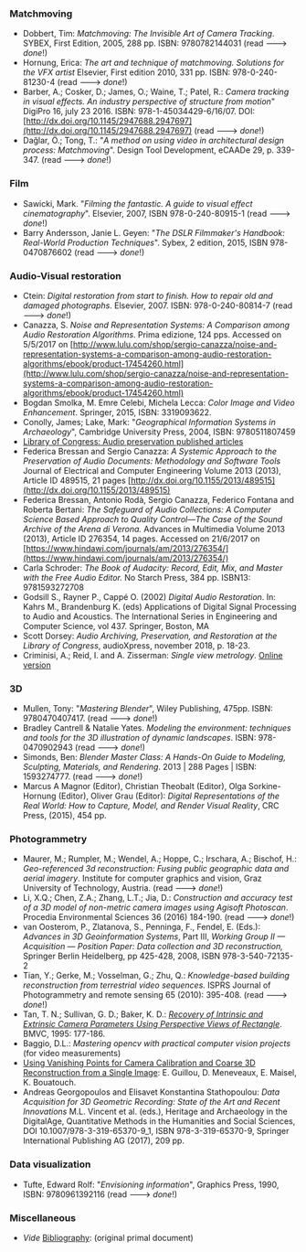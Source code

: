 ### Matchmoving
* Dobbert, Tim: *Matchmoving: The Invisible Art of Camera Tracking*. SYBEX, First Edition, 2005, 288 pp. ISBN: 9780782144031 (read ---> *done*!)
* Hornung, Erica: *The art and technique of matchmoving. Solutions for the VFX artist* Elsevier, First edition 2010, 331 pp. ISBN: 978-0-240-81230-4 (read ---> *done*!)
* Barber, A.; Cosker, D.; James, O.; Waine, T.; Patel, R.: *Camera tracking in visual effects. An industry perspective of structure from motion*" DigiPro 16, july 23 2016. ISBN: 978-1-45034429-6/16/07. DOI: [http://dx.doi.org/10.1145/2947688.2947697](http://dx.doi.org/10.1145/2947688.2947697) (read ---> *done*!)
* Dağlar, Ö.; Tong, T.: "*A method on using video in architectural design process: Matchmoving*". Design Tool Development, eCAADe 29, p. 339-347.  (read ---> *done*!)

### Film 
* Sawicki, Mark. "*Filming the fantastic. A guide to visual effect cinematography*". Elsevier, 2007, ISBN 978-0-240-80915-1 (read ---> *done*!)
* Barry Andersson, Janie L. Geyen: "*The DSLR Filmmaker's Handbook: Real-World Production Techniques*". Sybex, 2 edition, 2015, ISBN 978-0470876602 (read ---> *done*!)

### Audio-Visual restoration
* Ctein: *Digital restoration from start to finish. How to repair old and damaged photographs*. Elsevier, 2007. ISBN: 978-0-240-80814-7 (read ---> *done*!)
* Canazza, S. _Noise and Representation Systems: A Comparison among Audio Restoration Algorithms_. Prima edizione, 124 pps. Accessed on 5/5/2017 on [http://www.lulu.com/shop/sergio-canazza/noise-and-representation-systems-a-comparison-among-audio-restoration-algorithms/ebook/product-17454260.html](http://www.lulu.com/shop/sergio-canazza/noise-and-representation-systems-a-comparison-among-audio-restoration-algorithms/ebook/product-17454260.html)
* Bogdan Smolka, M. Emre Celebi, Michela Lecca: _Color Image and Video Enhancement_. Springer, 2015, ISBN: 3319093622.
* Conolly, James; Lake, Mark: "*Geographical Information Systems in Archaeology*", Cambridge University Press, 2004, ISBN: 9780511807459
* [Library of Congress: Audio preservation published articles](https://www.loc.gov/programs/national-recording-preservation-board/resources/audio-preservation-bibliography/)
* Federica Bressan and Sergio Canazza: *A Systemic Approach to the Preservation of Audio Documents: Methodology and Software Tools* Journal of Electrical and Computer Engineering  Volume 2013 (2013), Article ID 489515, 21 pages [http://dx.doi.org/10.1155/2013/489515](http://dx.doi.org/10.1155/2013/489515)
* Federica Bressan, Antonio Rodà, Sergio Canazza, Federico Fontana and Roberta Bertani: *The Safeguard of Audio Collections: A Computer Science Based Approach to Quality Control—The Case of the Sound Archive of the Arena di Verona.* Advances in Multimedia Volume 2013 (2013), Article ID 276354, 14 pages. Accessed on 21/6/2017 on [https://www.hindawi.com/journals/am/2013/276354/](https://www.hindawi.com/journals/am/2013/276354/)
* Carla Schroder: *The Book of Audacity: Record, Edit, Mix, and Master with the Free Audio Editor.* No Starch Press, 384 pp. ISBN13: 9781593272708
* Godsill S., Rayner P., Cappé O. (2002) *Digital Audio Restoration*. In: Kahrs M., Brandenburg K. (eds) Applications of Digital Signal Processing to Audio and Acoustics. The International Series in Engineering and Computer Science, vol 437. Springer, Boston, MA
* Scott Dorsey: *Audio Archiving, Preservation, and Restoration at the Library of Congress*, audioXpress, november 2018, p. 18-23.
* Criminisi, A.; Reid, I. and A. Zisserman: *Single view metrology*. [Online version](https://github.com/jguoaj/single-view-modeling/blob/master/Criminisi99.pdf)

### 3D
* Mullen, Tony: "*Mastering Blender*", Wiley Publishing, 475pp. ISBN: 9780470407417. (read ---> *done*!)
* Bradley Cantrell & Natalie Yates. *Modeling the environment: techniques and tools for the 3D illustration of dynamic landscapes*. ISBN: 978-0470902943 (read ---> *done*!)
* Simonds, Ben: *Blender Master Class: A Hands-On Guide to Modeling, Sculpting, Materials, and Rendering*. 2013 | 288 Pages | ISBN: 1593274777. (read ---> *done*!)
* Marcus A Magnor (Editor), Christian Theobalt (Editor), Olga Sorkine-Hornung (Editor), Oliver Grau (Editor): *Digital Representations of the Real World: How to Capture, Model, and Render Visual Reality*, CRC Press, (2015), 454 pp.

### Photogrammetry
* Maurer, M.; Rumpler, M.; Wendel, A.; Hoppe, C.; Irschara, A.; Bischof, H.: *Geo-referenced 3d reconstruction: Fusing public geographic data and aerial imagery*. Institute for computer graphics and vision, Graz University of Technology, Austria. (read ---> *done*!)
* Li, X.Q.; Chen, Z.A.; Zhang, L.T.; Jia, D.: *Construction and accuracy test of a 3D model of non-metric camera images using Agisoft Photoscan*. Procedia Environmental Sciences 36 (2016) 184-190. (read ---> *done*!)
* van Oosterom, P., Zlatanova, S., Penninga, F., Fendel, E. (Eds.): *Advances in 3D Geoinformation Systems*, Part III, *Working Group II — Acquisition — Position Paper: Data collection and 3D reconstruction,* Springer Berlin Heidelberg, pp 425-428, 2008, ISBN 978-3-540-72135-2
* Tian, Y.; Gerke, M.; Vosselman, G.; Zhu, Q.: *Knowledge-based building reconstruction from terrestrial video sequences.* ISPRS Journal of Photogrammetry and remote sensing 65 (2010): 395-408.  (read ---> *done*!)
* Tan, T. N.; Sullivan, G. D.;  Baker, K. D.: *[Recovery of Intrinsic and Extrinsic Camera Parameters Using Perspective Views of Rectangle](http://www.bmva.org/bmvc/1995/bmvc-95-017.pdf)*. BMVC, 1995: 177-186.
* Baggio, D.L.: *Mastering opencv with practical computer vision projects*   (for video measurements)
* [Using Vanishing Points for Camera Calibration and Coarse 3D Reconstruction from a Single Image](http://www.irisa.fr/prive/kadi/Reconstruction/paper.ps.gz): E. Guillou, D. Meneveaux, E. Maisel, K. Bouatouch.
* Andreas Georgopoulos and Elisavet Konstantina Stathopoulou: *Data Acquisition for 3D Geometric Recording: State of the Art and Recent Innovations* M.L. Vincent et al. (eds.), Heritage and Archaeology in the DigitalAge, Quantitative Methods in the Humanities and Social Sciences, DOI 10.1007/978-3-319-65370-9_1, ISBN 978-3-319-65370-9, Springer International Publishing AG (2017), 209 pp.

### Data visualization
* Tufte, Edward Rolf: "*Envisioning information*", Graphics Press, 1990, ISBN: 9780961392116 (read ---> *done*!)

### Miscellaneous
* _Vide_ [Bibliography](https://bitbucket.org/imhicihu/chapman-documentary/issues/88/bibliography): (original primal document)